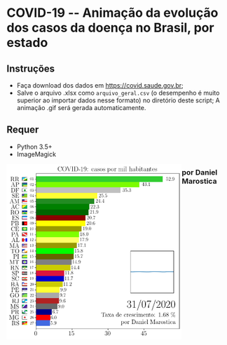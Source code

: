 # COVID-19 -- Animação da evolução dos casos da doença no Brasil, por estado

## Instruções
- Faça download dos dados em https://covid.saude.gov.br;
- Salve o arquivo .xlsx como `arquivo_geral.csv` (o desempenho é muito superior ao importar dados nesse formato) no diretório deste script;
A animação .gif será gerada automaticamente.

## Requer 
- Python 3.5+
- ImageMagick

<p align="center"> 
    <img src="example.png" align="left" width="400px"></img>
</p>

### por Daniel Marostica
